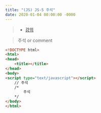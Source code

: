 ```yaml
---
title: "(JS) JS-5 주석"
date: 2020-01-04 00:00:00 -0000
---
```


> * [강의](https://opentutorials.org/course/743/6470)

> 주석 or comment

```html
<!DOCTYPE html>
<html>
<head>
	<title></title>
</head>
<body>
<script type="text/javascript"></script>
	// 주석
	/*
		주석
	*/
</body>
</html>
```
